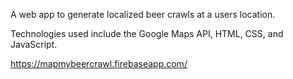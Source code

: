 A web app to generate localized beer crawls at a users location.

Technologies used include the Google Maps API, HTML, CSS, and JavaScript.

https://mapmybeercrawl.firebaseapp.com/
